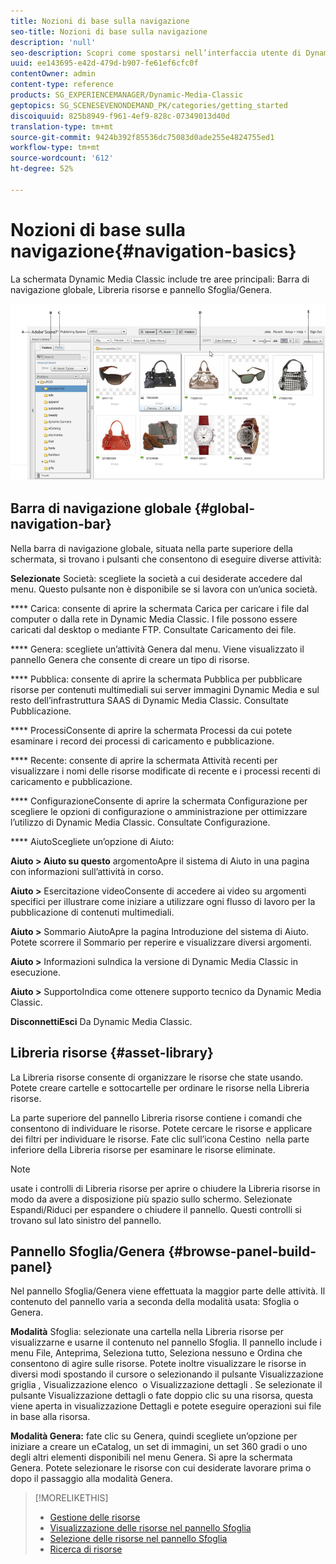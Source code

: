```yaml
---
title: Nozioni di base sulla navigazione
seo-title: Nozioni di base sulla navigazione
description: 'null'
seo-description: Scopri come spostarsi nell’interfaccia utente di Dynamic Media Classic.
uuid: ee143695-e42d-479d-b907-fe61ef6cfc0f
contentOwner: admin
content-type: reference
products: SG_EXPERIENCEMANAGER/Dynamic-Media-Classic
geptopics: SG_SCENESEVENONDEMAND_PK/categories/getting_started
discoiquuid: 825b8949-f961-4ef9-828c-07349013d40d
translation-type: tm+mt
source-git-commit: 9424b392f85536dc75083d0ade255e4824755ed1
workflow-type: tm+mt
source-wordcount: '612'
ht-degree: 52%

---
```



# Nozioni di base sulla navigazione{#navigation-basics}

La schermata Dynamic Media Classic include tre aree principali: Barra di navigazione globale, Libreria risorse e pannello Sfoglia/Genera.

![Nozioni di base sulla navigazione](/help/assets/gs_navigation_basics_popup_popup.png)

## Barra di navigazione globale {#global-navigation-bar}

Nella barra di navigazione globale, situata nella parte superiore della schermata, si trovano i pulsanti che consentono di eseguire diverse attività:

**Selezionate** Società: scegliete la società a cui desiderate accedere dal menu. Questo pulsante non è disponibile se si lavora con un’unica società.

**** Carica: consente di aprire la schermata Carica per caricare i file dal computer o dalla rete in Dynamic Media Classic. I file possono essere caricati dal desktop o mediante FTP. Consultate Caricamento dei file.

**** Genera: scegliete un’attività Genera dal menu. Viene visualizzato il pannello Genera che consente di creare un tipo di risorse.

**** Pubblica: consente di aprire la schermata Pubblica per pubblicare risorse per contenuti multimediali sui server immagini Dynamic Media e sul resto dell’infrastruttura SAAS di Dynamic Media Classic. Consultate Pubblicazione.

**** ProcessiConsente di aprire la schermata Processi da cui potete esaminare i record dei processi di caricamento e pubblicazione.

**** Recente: consente di aprire la schermata Attività recenti per visualizzare i nomi delle risorse modificate di recente e i processi recenti di caricamento e pubblicazione.

**** ConfigurazioneConsente di aprire la schermata Configurazione per scegliere le opzioni di configurazione o amministrazione per ottimizzare l’utilizzo di Dynamic Media Classic. Consultate Configurazione.

**** AiutoScegliete un’opzione di Aiuto:

**Aiuto > Aiuto su questo** argomentoApre il sistema di Aiuto in una pagina con informazioni sull’attività in corso.

**Aiuto >** Esercitazione videoConsente di accedere ai video su argomenti specifici per illustrare come iniziare a utilizzare ogni flusso di lavoro per la pubblicazione di contenuti multimediali.

**Aiuto >** Sommario AiutoApre la pagina Introduzione del sistema di Aiuto. Potete scorrere il Sommario per reperire e visualizzare diversi argomenti.

**Aiuto >** Informazioni suIndica la versione di Dynamic Media Classic in esecuzione.

**Aiuto >** SupportoIndica come ottenere supporto tecnico da Dynamic Media Classic.

**DisconnettiEsci** Da Dynamic Media Classic.

## Libreria risorse {#asset-library}

La Libreria risorse consente di organizzare le risorse che state usando. Potete creare cartelle e sottocartelle per ordinare le risorse nella Libreria risorse.

La parte superiore del pannello Libreria risorse contiene i comandi che consentono di individuare le risorse. Potete cercare le risorse e applicare dei filtri per individuare le risorse. Fate clic sull’icona Cestino  nella parte inferiore della Libreria risorse per esaminare le risorse eliminate.

>[!NOTE]
>
>usate i controlli di Libreria risorse per aprire o chiudere la Libreria risorse in modo da avere a disposizione più spazio sullo schermo. Selezionate Espandi/Riduci per espandere o chiudere il pannello. Questi controlli si trovano sul lato sinistro del pannello.

## Pannello Sfoglia/Genera {#browse-panel-build-panel}

Nel pannello Sfoglia/Genera viene effettuata la maggior parte delle attività. Il contenuto del pannello varia a seconda della modalità usata: Sfoglia o Genera.

**Modalità** Sfoglia: selezionate una cartella nella Libreria risorse per visualizzarne e usarne il contenuto nel pannello Sfoglia. Il pannello include i menu File, Anteprima, Seleziona tutto, Seleziona nessuno e Ordina che consentono di agire sulle risorse. Potete inoltre visualizzare le risorse in diversi modi spostando il cursore o selezionando il pulsante Visualizzazione griglia , Visualizzazione elenco  o Visualizzazione dettagli . Se selezionate il pulsante Visualizzazione dettagli o fate doppio clic su una risorsa, questa viene aperta in visualizzazione Dettagli e potete eseguire operazioni sui file in base alla risorsa. 

**Modalità Genera:** fate clic su Genera, quindi scegliete un’opzione per iniziare a creare un eCatalog, un set di immagini, un set 360 gradi o uno degli altri elementi disponibili nel menu Genera. Si apre la schermata Genera. Potete selezionare le risorse con cui desiderate lavorare prima o dopo il passaggio alla modalità Genera.

>[!MORELIKETHIS]
>
>* [Gestione delle risorse](about-managing-assets.md)
>* [Visualizzazione delle risorse nel pannello Sfoglia](viewing-assets-browse-panel.md#viewing_assets_in_the_browse_panel)
>* [Selezione delle risorse nel pannello Sfoglia](selecting-assets-browse-panel.md#selecting_assets_in_the_browse_panel)
>* [Ricerca di risorse](searching-assets.md#searching_assets)


